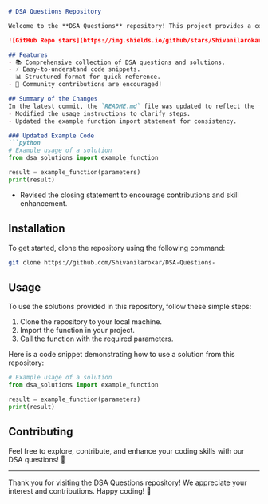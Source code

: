 ```markdown
# DSA Questions Repository

Welcome to the **DSA Questions** repository! This project provides a collection of data structures and algorithms questions along with their solutions to help you enhance your coding skills.

![GitHub Repo stars](https://img.shields.io/github/stars/Shivanilarokar/DSA-Questions-?style=social) ![GitHub forks](https://img.shields.io/github/forks/Shivanilarokar/DSA-Questions-?style=social)

## Features
- 📚 Comprehensive collection of DSA questions and solutions.
- ⚡ Easy-to-understand code snippets.
- 📊 Structured format for quick reference.
- 🤝 Community contributions are encouraged!

## Summary of the Changes
In the latest commit, the `README.md` file was updated to reflect the following changes:
- Modified the usage instructions to clarify steps.
- Updated the example function import statement for consistency.

### Updated Example Code
```python
# Example usage of a solution
from dsa_solutions import example_function

result = example_function(parameters)
print(result)
```

- Revised the closing statement to encourage contributions and skill enhancement.

## Installation
To get started, clone the repository using the following command:

```bash
git clone https://github.com/Shivanilarokar/DSA-Questions-
```

## Usage
To use the solutions provided in this repository, follow these simple steps:
1. Clone the repository to your local machine.
2. Import the function in your project.
3. Call the function with the required parameters.

Here is a code snippet demonstrating how to use a solution from this repository:

```python
# Example usage of a solution
from dsa_solutions import example_function

result = example_function(parameters)
print(result)
```

## Contributing
Feel free to explore, contribute, and enhance your coding skills with our DSA questions! 🚀

---

Thank you for visiting the DSA Questions repository! We appreciate your interest and contributions. Happy coding! 🎉
```